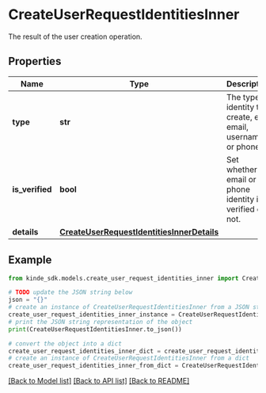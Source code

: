 # CreateUserRequestIdentitiesInner

The result of the user creation operation.

## Properties

Name | Type | Description | Notes
------------ | ------------- | ------------- | -------------
**type** | **str** | The type of identity to create, e.g. email, username, or phone. | [optional] 
**is_verified** | **bool** | Set whether an email or phone identity is verified or not. | [optional] 
**details** | [**CreateUserRequestIdentitiesInnerDetails**](CreateUserRequestIdentitiesInnerDetails.md) |  | [optional] 

## Example

```python
from kinde_sdk.models.create_user_request_identities_inner import CreateUserRequestIdentitiesInner

# TODO update the JSON string below
json = "{}"
# create an instance of CreateUserRequestIdentitiesInner from a JSON string
create_user_request_identities_inner_instance = CreateUserRequestIdentitiesInner.from_json(json)
# print the JSON string representation of the object
print(CreateUserRequestIdentitiesInner.to_json())

# convert the object into a dict
create_user_request_identities_inner_dict = create_user_request_identities_inner_instance.to_dict()
# create an instance of CreateUserRequestIdentitiesInner from a dict
create_user_request_identities_inner_from_dict = CreateUserRequestIdentitiesInner.from_dict(create_user_request_identities_inner_dict)
```
[[Back to Model list]](../README.md#documentation-for-models) [[Back to API list]](../README.md#documentation-for-api-endpoints) [[Back to README]](../README.md)


